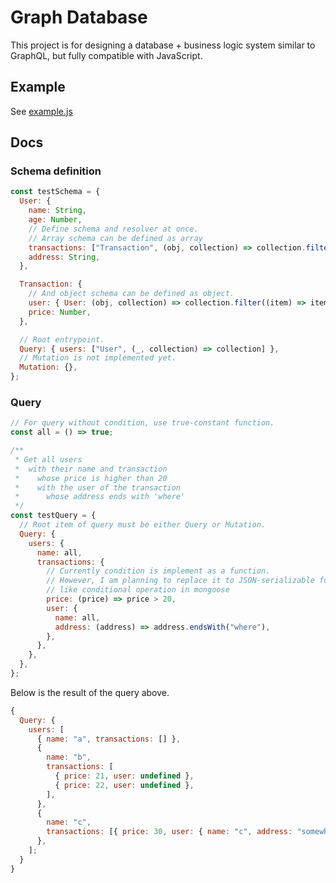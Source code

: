 # Graph Database

This project is for designing a database + business logic system similar to GraphQL, but fully compatible with JavaScript.

## Example

See [example.js](./src/example.js)

## Docs

### Schema definition

```js
const testSchema = {
  User: {
    name: String,
    age: Number,
    // Define schema and resolver at once.
    // Array schema can be defined as array
    transactions: ["Transaction", (obj, collection) => collection.filter((item) => item.user == obj.name)],
    address: String,
  },

  Transaction: {
    // And object schema can be defined as object.
    user: { User: (obj, collection) => collection.filter((item) => item.name === obj.user)[0] },
    price: Number,
  },

  // Root entrypoint.
  Query: { users: ["User", (_, collection) => collection] },
  // Mutation is not implemented yet.
  Mutation: {},
};
```

### Query

```js
// For query without condition, use true-constant function.
const all = () => true;

/**
 * Get all users
 *  with their name and transaction
 *    whose price is higher than 20
 *    with the user of the transaction
 *      whose address ends with 'where'
 */
const testQuery = {
  // Root item of query must be either Query or Mutation.
  Query: {
    users: {
      name: all,
      transactions: {
        // Currently condition is implement as a function.
        // However, I am planning to replace it to JSON-serializable form,
        // like conditional operation in mongoose
        price: (price) => price > 20,
        user: {
          name: all,
          address: (address) => address.endsWith("where"),
        },
      },
    },
  },
};
```

Below is the result of the query above.

```js
{
  Query: {
    users: [
      { name: "a", transactions: [] },
      {
        name: "b",
        transactions: [
          { price: 21, user: undefined },
          { price: 22, user: undefined },
        ],
      },
      {
        name: "c",
        transactions: [{ price: 30, user: { name: "c", address: "somewhere" } }],
      },
    ];
  }
}
```
